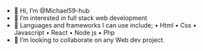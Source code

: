 - 👋 Hi, I’m @Michael59-hub
- 👀 I’m interested in full stack web development
- 🌱 Languages and frameworks I can use include;
• Html
• Css
• Javascript
• React
• Node js
• Php
- 💞️ I’m looking to collaborate on any Web dev project.

<!---
Michael59-hub/Michael59-hub is a ✨ special ✨ repository because its `README.md` (this file) appears on your GitHub profile.
You can click the Preview link to take a look at your changes.
--->
